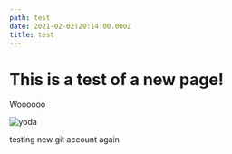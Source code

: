 ```yaml
---
path: test
date: 2021-02-02T20:14:00.000Z
title: test
---
```

# This is a test of a new page!

Woooooo

![](https://miro.medium.com/max/1200/1*mk1-6aYaf_Bes1E3Imhc0A.jpeg "yoda")

testing new git account again